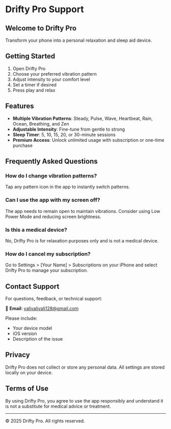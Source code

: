 # Drifty Pro Support

## Welcome to Drifty Pro
Transform your phone into a personal relaxation and sleep aid device.

## Getting Started
1. Open Drifty Pro
2. Choose your preferred vibration pattern
3. Adjust intensity to your comfort level
4. Set a timer if desired
5. Press play and relax

## Features
- **Multiple Vibration Patterns**: Steady, Pulse, Wave, Heartbeat, Rain, Ocean, Breathing, and Zen
- **Adjustable Intensity**: Fine-tune from gentle to strong
- **Sleep Timer**: 5, 10, 15, 20, or 30-minute sessions
- **Premium Access**: Unlock unlimited usage with subscription or one-time purchase

## Frequently Asked Questions

### How do I change vibration patterns?
Tap any pattern icon in the app to instantly switch patterns.

### Can I use the app with my screen off?
The app needs to remain open to maintain vibrations. Consider using Low Power Mode and reducing screen brightness.

### Is this a medical device?
No, Drifty Pro is for relaxation purposes only and is not a medical device.

### How do I cancel my subscription?
Go to Settings > [Your Name] > Subscriptions on your iPhone and select Drifty Pro to manage your subscription.

## Contact Support
For questions, feedback, or technical support:

📧 **Email**: valivalivali128@gmail.com

Please include:
- Your device model
- iOS version
- Description of the issue

## Privacy
Drifty Pro does not collect or store any personal data. All settings are stored locally on your device.

## Terms of Use
By using Drifty Pro, you agree to use the app responsibly and understand it is not a substitute for medical advice or treatment.

---
© 2025 Drifty Pro. All rights reserved.
